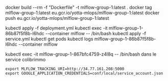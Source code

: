 docker build --rm -f "Dockerfile" -t mlflow-group-1:latest .
docker tag mlflow-group-1:latest eu.gcr.io/yotta-mlops/mlflow-group-1:latest
docker push eu.gcr.io/yotta-mlops/mlflow-group-1:latest

kubectl apply -f deployment.yml
kubectl exec -it mlflow-group-1-86b87f5f8b-l6hdc --container mlflow -- /bin/bash
kubectl apply -f service.yml
kubectl get pods
kubectl logs mlflow-group-1-86b87f5f8b-l6hdc --container mlflow



kubectl exec -it mlflow-group-1-867bfc4759-z4l8q -- /bin/bash
dans le service colibrimmo 
```
export MLFLOW_TRACKING_URI=http://34.77.161.208:5000
export GOOGLE_APPLICATION_CREDENTIALS=conf/local/service_account.json